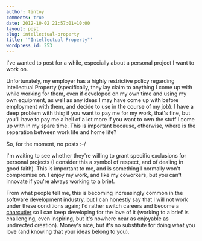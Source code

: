 ```yaml
---
author: tintoy
comments: true
date: 2012-10-02 21:57:01+10:00
layout: post
slug: intellectual-property
title: '"Intellectual Property"'
wordpress_id: 253
---
```


I've wanted to post for a while, especially about a personal project I want to work on.

Unfortunately, my employer has a highly restrictive policy regarding Intellectual Property (specifically, they lay claim to anything I come up with while working for them, even if developed on my own time and using my own equipment, as well as any ideas I may have come up with before employment with them, and decide to use in the course of my job). I have a deep problem with this; if you want to pay me for my work, that's fine, but you'll have to pay me a hell of a lot more if you want to own the stuff I come up with in my spare time. This is important because, otherwise, where is the separation between work life and home life?

So, for the moment, no posts :-/
<!-- more -->
I'm waiting to see whether they're willing to grant specific exclusions for personal projects (I consider this a symbol of respect, and of dealing in good faith). This is important to me, and is something I normally won't compromise on. I enjoy my work, and like my coworkers, but you can't innovate if you're always working to a brief.

From what people tell me, this is becoming increasingly common in the software development industry, but I can honestly say that I will not work under these conditions again; I'd rather switch careers and become a [charcutier](http://blogs.masturbacon.com/masturbacon/) so I can keep developing for the love of it (working to a brief is challenging, even inspiring, but it's nowhere near as enjoyable as undirected creation). Money's nice, but it's no substitute for doing what you love (and knowing that your ideas belong to you).
